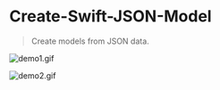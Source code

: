 # Create-Swift-JSON-Model

> Create models from JSON data.

![demo1.gif](http://images2015.cnblogs.com/blog/607542/201608/607542-20160828085650922-545073025.gif)

![demo2.gif](http://images2015.cnblogs.com/blog/607542/201608/607542-20160828090640698-1595859528.gif)

